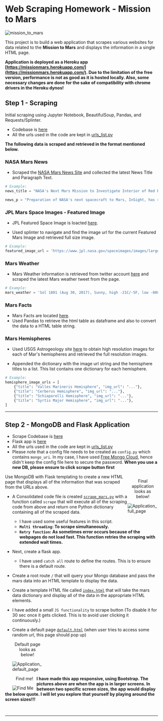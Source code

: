 # Web Scraping Homework - Mission to Mars

![mission_to_mars](Images/mission_to_mars.png)

This project is to build a web application that scrapes various websites for data related to the **Mission to Mars** and displays the information in a single HTML page. 


**Application is deployed as a Heroku app [https://missionmars.herokuapp.com/](https://missionmars.herokuapp.com/). Due to the limitation of the free version, performance is not as good as it is hosted locally. Also, some necessary changes are done for the sake of compatibility with chrome drivers in the Heroku dynos!**


## Step 1 - Scraping

Initial scraping using Jupyter Notebook, BeautifulSoup, Pandas, and Requests/Splinter.

- Codebase is [here](Analysis_Code/mission_to_mars.ipynb)
- All the urls used in the code are kept in [urls_list.py](Analysis_Code/urls_list.py)

**The following data is scraped and retrieved in the format mentioned below.**

### NASA Mars News

* Scraped the [NASA Mars News Site](https://mars.nasa.gov/news/) and collected the latest News Title and Paragraph Text. 

```python
# Example:
news_title = "NASA's Next Mars Mission to Investigate Interior of Red Planet"

news_p = "Preparation of NASA's next spacecraft to Mars, InSight, has ramped up this summer, on course for launch next May from Vandenberg Air Force Base in central California -- the first interplanetary launch in history from America's West Coast."
```

### JPL Mars Space Images - Featured Image

* JPL Featured Space Image is loacted [here](https://www.jpl.nasa.gov/spaceimages/?search=&category=Mars).

* Used splinter to navigate and find the image url for the current Featured Mars Image and retrieved full size image.

```python
# Example:
featured_image_url = 'https://www.jpl.nasa.gov/spaceimages/images/largesize/PIA16225_hires.jpg'
```

### Mars Weather

* Mars Weather information is retrieved from twitter account [here](https://twitter.com/marswxreport?lang=en) and scraped the latest Mars weather tweet from the page.

```python
# Example:
mars_weather = 'Sol 1801 (Aug 30, 2017), Sunny, high -21C/-5F, low -80C/-112F, pressure at 8.82 hPa, daylight 06:09-17:55'
```

### Mars Facts

* Mars Facts are located [here](https://space-facts.com/mars/).
* Used Pandas to retrieve the html table as dataframe and also to convert the data to a HTML table string.

### Mars Hemispheres

* Used USGS Astrogeology site [here](https://astrogeology.usgs.gov/search/results?q=hemisphere+enhanced&k1=target&v1=Mars) to obtain high resolution images for each of Mar's hemispheres and retrieved the full resolution images.

* Appended the dictionary with the image url string and the hemisphere titles to a list. This list contains one dictionary for each hemisphere.

```python
# Example:
hemisphere_image_urls = [
    {"title": "Valles Marineris Hemisphere", "img_url": "..."},
    {"title": "Cerberus Hemisphere", "img_url": "..."},
    {"title": "Schiaparelli Hemisphere", "img_url": "..."},
    {"title": "Syrtis Major Hemisphere", "img_url": "..."},
]
```

- - -

## Step 2 - MongoDB and Flask Application

- Scrape Codebase is [here](Code/scrape_mars.py)
- Flask app is [here](app.py)
- All the urls used in the code are kept in [urls_list.py](Code/urls_list.py)
- Please note that a config file needs to be created as `config.py` which contains `mongo_uri`. In my case, I have used [Free Mongo Cloud](https://www.mongodb.com/cloud), hence didn't keep the config file here to secure the password. **When you use a new DB, please ensure to click scrape button first**

<p>
    <div style="width:100;float:right">
        <p align="center">Final application looks as below!</p>
        <img align="right" src="Images/full_page.png" alt="Application_full_page"> 
    </div>

Use MongoDB with Flask templating to create a new HTML page that displays all of the information that was scraped from the URLs above.

* A Consolidated code file is created  [`scrape_mars.py`](Code/scrape_mars.py) with a function called `scrape` that will execute all of the scraping code from above and return one Python dictionary containing all of the scraped data.

  * I have used some useful features in this script.
   * **`Multi threading`: To scrape simultaneously.**
   * **`Retry function`: As sometimes error occurs because of the webpages do not load fast. This function retries the scraping with extended wait times.**

* Next, create a flask app.

  - I have used `catch all` route to define the routes. This is to ensure there is a default route.

* Create a root route `/` that will query your Mongo database and pass the mars data into an HTML template to display the data.

* Create a template HTML file called [`index.html`](templates/index.html) that will take the mars data dictionary and display all of the data in the appropriate HTML elements. 
 - I have added a small `JS functionality` to scrape button (To disable it for 30 sec once it gets clicked. This is to avoid user clicking it continuously.)


* Create a default page [`default.html`](templates/default.html) (when user tries to access some random url, this page should pop up)
   
    <div style="width:100;float:none">
        <p align="center">Default page looks as below!</p>
        <img align="right" src="Images/default_page.png" alt="Application_default_page"/> 
    </div>  

    <br>
    <br>
 
    <div style="width:80;float:left">
        <p align="center">Find me!</p>
        <img align="left" src="Images/findme.png" alt="Find Me"/> 
    </div> 
    


**I have made this app responsive, using Bootstrap. The pictures above are when the app is in larger screens. In between two specific screen sizes, the app  would display the below quote. I will let you explore that yourself by playing around the screen sizes!!!**
   
 </p>
  
    
- - -
